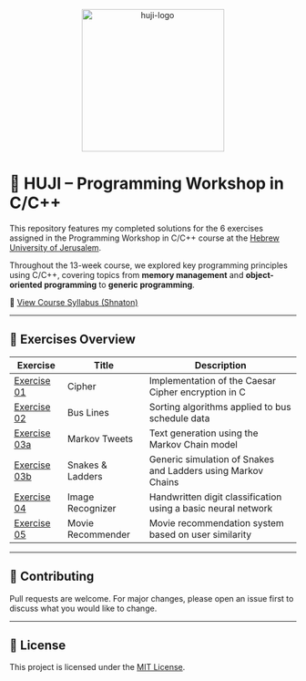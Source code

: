 <p align="center">
  <img src="https://upload.wikimedia.org/wikipedia/commons/thumb/4/4d/Hebrew_University_Logo.svg/1200px-Hebrew_University_Logo.svg.png" alt="huji-logo" height="250px">
</p>

# 📘 HUJI – Programming Workshop in C/C++
This repository features my completed solutions for the 6 exercises assigned in the Programming Workshop in C/C++ course at the [Hebrew University of Jerusalem](https://new.huji.ac.il/). 

Throughout the 13-week course, we explored key programming principles using C/C++, covering topics from **memory management** and **object-oriented programming** to **generic programming**.



🔗 [View Course Syllabus (Shnaton)](https://shnaton.huji.ac.il/index.php/NewSyl/67315/2/2023/)


---

## 📂 Exercises Overview

| Exercise | Title | Description |
|----------|-------|-------------|
| [Exercise 01](./Exercise%2001) | Cipher | Implementation of the Caesar Cipher encryption in C |
| [Exercise 02](./Exercise%2002) | Bus Lines | Sorting algorithms applied to bus schedule data |
| [Exercise 03a](./Exercise%2003a) | Markov Tweets | Text generation using the Markov Chain model |
| [Exercise 03b](./Exercise%2003b) | Snakes & Ladders | Generic simulation of Snakes and Ladders using Markov Chains |
| [Exercise 04](./Exercise%2004) | Image Recognizer | Handwritten digit classification using a basic neural network |
| [Exercise 05](./Exercise%2005) | Movie Recommender | Movie recommendation system based on user similarity |

---


## 🤝 Contributing

Pull requests are welcome. For major changes, please open an issue first to discuss what you would like to change.

---

## 📄 License

This project is licensed under the [MIT License](https://choosealicense.com/licenses/mit/).
